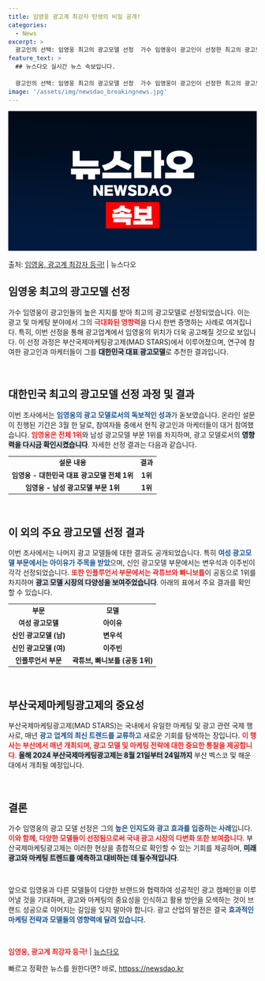 ```yaml
---
title: 임영웅 광고계 최강자 탄생의 비밀 공개!
categories:
  - News
excerpt: >
  광고인의 선택: 임영웅 최고의 광고모델 선정  가수 임영웅이 광고인이 선정한 최고의 광고모델로 뽑혔습니다. …
feature_text: >
  ## 뉴스다오 실시간 뉴스 속보입니다.

  광고인의 선택: 임영웅 최고의 광고모델 선정  가수 임영웅이 광고인이 선정한 최고의 광고모델로 뽑혔습니다. …
image: '/assets/img/newsdao_breakingnews.jpg'
---
```


![뉴스다오 속보](/assets/img/newsdao_breakingnews.jpg)

<p>출처: <a href="httpss://newsdao.kr/4901" rel="dofollow">임영웅, 광고계 최강자 등극!</a> | 뉴스다오</p>

<h2 data-ke-size="size26">임영웅 최고의 광고모델 선정</h2>

<p data-ke-size="size16">가수 임영웅이 광고인들의 높은 지지를 받아 최고의 광고모델로 선정되었습니다. 이는 광고 및 마케팅 분야에서 그의 <b><span style="color: #ee2323;">극대화된 영향력</span></b>을 다시 한번 증명하는 사례로 여겨집니다. 특히, 이번 선정을 통해 광고업계에서 임영웅의 위치가 더욱 공고해질 것으로 보입니다. 이 선정 과정은 부산국제마케팅광고제(MAD STARS)에서 이루어졌으며, 연구에 참여한 광고인과 마케터들이 그를 <b><span style="background-color: #21538527;">대한민국 대표 광고모델</span></b>로 추천한 결과입니다.</p>

<p data-ke-size="size16">&nbsp;</p>

<h2 data-ke-size="size26">대한민국 최고의 광고모델 선정 과정 및 결과</h2>

<p data-ke-size="size16">이번 조사에서는 <b><span style="color: #1a5490;">임영웅의 광고 모델로서의 독보적인 성과</span></b>가 돋보였습니다. 온라인 설문이 진행된 기간은 3월 한 달로, 참여자들 중에서 현직 광고인과 마케터들이 대거 참여했습니다. <b><span style="color: #ee2323;">임영웅은 전체 1위</span></b>와 남성 광고모델 부문 1위를 차지하며, 광고 모델로서의 <b><span style="background-color: #21538527;">영향력을 다시금 확인시켰습니다</span></b>. 자세한 선정 결과는 다음과 같습니다.</p>

<table>
    <tr>
        <td style="text-align: center; height: 17px;"><b>설문 내용</b></td>
        <td style="text-align: center; height: 17px;"><b>결과</b></td>
    </tr>
    <tr>
        <td style="text-align: center; height: 17px;"><b>임영웅 - 대한민국 대표 광고모델 전체 1위</b></td>
        <td style="text-align: center; height: 17px;"><b>1위</b></td>
    </tr>
    <tr>
        <td style="text-align: center; height: 17px;"><b>임영웅 - 남성 광고모델 부문 1위</b></td>
        <td style="text-align: center; height: 17px;"><b>1위</b></td>
    </tr>
</table>

<p data-ke-size="size16">&nbsp;</p>

<h2 data-ke-size="size26">이 외의 주요 광고모델 선정 결과</h2>

<p data-ke-size="size16">이번 조사에서는 나머지 광고 모델들에 대한 결과도 공개되었습니다. 특히 <b><span style="color: #1a5490;">여성 광고모델 부문에서는 아이유가 주목을 받았</span></b>으며, 신인 광고모델 부문에서는 변우석과 이주빈이 각각 선정되었습니다. <b><span style="color: #ee2323;">또한 인플루언서 부문에서는 곽튜브와 빠니보틀</span></b>이 공동으로 1위를 차지하며 <b><span style="background-color: #21538527;">광고 모델 시장의 다양성을 보여주었습니다</span></b>. 아래의 표에서 주요 결과를 확인할 수 있습니다.</p>

<table>
    <tr>
        <td style="text-align: center; height: 17px;"><b>부문</b></td>
        <td style="text-align: center; height: 17px;"><b>모델</b></td>
    </tr>
    <tr>
        <td style="text-align: center; height: 17px;"><b>여성 광고모델</b></td>
        <td style="text-align: center; height: 17px;"><b>아이유</b></td>
    </tr>
    <tr>
        <td style="text-align: center; height: 17px;"><b>신인 광고모델 (남)</b></td>
        <td style="text-align: center; height: 17px;"><b>변우석</b></td>
    </tr>
    <tr>
        <td style="text-align: center; height: 17px;"><b>신인 광고모델 (여)</b></td>
        <td style="text-align: center; height: 17px;"><b>이주빈</b></td>
    </tr>
    <tr>
        <td style="text-align: center; height: 17px;"><b>인플루언서 부문</b></td>
        <td style="text-align: center; height: 17px;"><b>곽튜브, 빠니보틀 (공동 1위)</b></td>
    </tr>
</table>

<p data-ke-size="size16">&nbsp;</p>

<h2 data-ke-size="size26">부산국제마케팅광고제의 중요성</h2>

<p data-ke-size="size16">부산국제마케팅광고제(MAD STARS)는 국내에서 유일한 마케팅 및 광고 관련 국제 행사로, 매년 <b><span style="color: #1a5490;">광고 업계의 최신 트렌드를 교류하고</span></b> 새로운 기회를 탐색하는 장입니다. <b><span style="color: #ee2323;">이 행사는 부산에서 매년 개최되며, 광고 모델 및 마케팅 전략에 대한 중요한 통찰을 제공합니다</span></b>. <b><span style="background-color: #21538527;">올해 2024 부산국제마케팅광고제는 8월 21일부터 24일까지</span></b> 부산 벡스코 및 해운대에서 개최될 예정입니다.</p>

<p data-ke-size="size16">&nbsp;</p>

<h2 data-ke-size="size26">결론</h2>

<p data-ke-size="size16">가수 임영웅의 광고 모델 선정은 그의 <b><span style="color: #1a5490;">높은 인지도와 광고 효과를 입증하는 사례</span></b>입니다. <b><span style="color: #ee2323;">이와 함께, 다양한 모델들이 선정됨으로써 국내 광고 시장의 다변화 또한 보여줍니다</span></b>. 부산국제마케팅광고제는 이러한 현상을 종합적으로 확인할 수 있는 기회를 제공하며, <b><span style="background-color: #21538527;">미래 광고와 마케팅 트렌드를 예측하고 대비하는 데 필수적입니다</span></b>.</p>

<p data-ke-size="size16">&nbsp;</p>

<p data-ke-size="size16">앞으로 임영웅과 다른 모델들이 다양한 브랜드와 협력하여 성공적인 광고 캠페인을 이루어낼 것을 기대하며, 광고와 마케팅의 중요성을 인식하고 활용 방안을 모색하는 것이 브랜드 성공으로 이어지는 길임을 잊지 말아야 합니다. 광고 산업의 발전은 결국 <b><span style="color: #1a5490;">효과적인 마케팅 전략과 모델들의 영향력에 달려 있습니다</span></b>.</p>

<p data-ke-size="size16">&nbsp;</p>

<p data-ke-size="size16"><b><span style="color: #ee2323;">임영웅, 광고계 최강자 등극!</span></b> | <a href="httpss://newsdao.kr/4901">뉴스다오</a></p> 

빠르고 정확한 뉴스를 원한다면? 바로, <a href="httpss://newsdao.kr" rel="dofollow">httpss://newsdao.kr</a>


